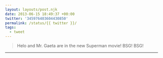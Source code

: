 ```yaml
---
layout: layouts/post.njk
date: 2013-06-15 18:49:37 +00:00
twitter: '345976403604430850'
permalink: /status/{{ twitter }}/
tags: 
  - tweet
---
```


> Helo and Mr. Gaeta are in the new Superman movie! BSG! BSG!

---
